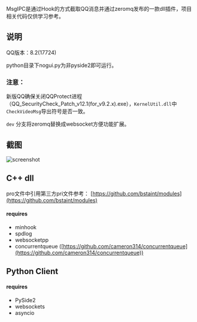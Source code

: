 MsgIPC是通过Hook的方式截取QQ消息并通过zeromq发布的一款dll插件，项目相关代码仅供学习参考。

## 说明

QQ版本：8.2(17724)

python目录下nogui.py为非pyside2即可运行。

### 注意：
新版QQ确保关闭QQProtect进程（QQ_SecurityCheck_Patch_v12.1(for_v9.2.x).exe），`KernelUtil.dll`中`CheckVideoMsg`导出符号是否一致。

`dev` 分支将zeromq替换成websocket方便功能扩展。

## 截图
![screenshot](https://raw.githubusercontent.com/bstaint/MsgIPC/master/doc/screenshot.png)

## C++ dll

pro文件中引用第三方pri文件参考：
[https://github.com/bstaint/modules](https://github.com/bstaint/modules)

#### requires

 - minhook
 - spdlog
 - websocketpp
 - concurrentqueue ([https://github.com/cameron314/concurrentqueue](https://github.com/cameron314/concurrentqueue))

## Python Client

#### requires

 - PySide2
 - websockets
 - asyncio
